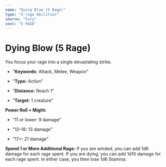 ```yaml
---
name: "Dying Blow (5 Rage)"
type: "5-rage Abilities"
source: "Fury"
cost: "5 RAGE"
---
```


# Dying Blow (5 Rage)

You focus your rage into a single devastating strike.


- "**Keywords:** Attack, Melee, Weapon"

- "**Type:** Action"

- "**Distance:** Reach 1"

- "**Target:** 1 creature"

**Power Roll + Might:**


- "11 or lower: 9 damage"

- "12–16: 13 damage"

- "17+: 21 damage"

**Spend 1 or More Additional Rage:** If you are winded, you can add 1d6 damage for each rage spent. If you are dying, you can add 1d10 damage for each rage spent. In either case, you then lose 1d6 Stamina.
